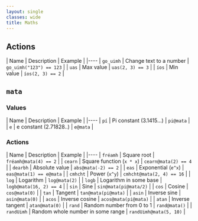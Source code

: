 ```yaml
---
layout: single
classes: wide
title: Maths
---
```


## Actions

| Name | Description | Example |
|----
| `go_uimh` | Change text to a number | `go_uimh("123") == 123` |
| `uas` | Max value | `uas(2, 3) == 3` |
| `íos` | Min value | `íos(2, 3) == 2` |

## `mata`

### Values

| Name | Description | Example |
|----
| `pí` | Pi constant (3.1415...) | `pi@mata` |
| `e` | e constant (2.71828..) | `e@mata` |

### Actions

| Name | Description | Example |
|----
| `fréamh` | Square root | `fréamh@mata(4) == 2` |
| `cearn` | Square function (`x * x`)  |  `cearn@mata(2) == 4` |
| `dearbh` | Absolute value | `abs@mata(-2) == 2` |
| `eas` | Exponential (`e^x`) | `eas@mata(1) == e@mata` |
| `cmhcht` | Power (`x^y`) | `cmhcht@mata(2, 4) == 16` |
| `log` | Logarithm | `log@mata(2)` |
| `logb` | Logarithm in some base | `logb@mata(16, 2) == 4` |
| `sin`  | Sine                  | `sin@mata(pi@mata/2)` |
| `cos`  | Cosine             | `cos@mata(0)` |
| `tan`  | Tangent                 | `tan@mata(pi@mata)` |
| `asin` | Inverse sine      | `asin@mata(0)` |
| `acos` | Inverse cosine | `acos@mata(pi@mata)` |
| `atan` | Inverse tangent    | `atan@mata(0)` |
| `rand` | Random number from 0 to 1 | `rand@mata()` |
| `randUimh` | Random whole number in some range | `randUimh@mata(5, 10)` |
